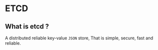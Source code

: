 # ETCD
## What is etcd ?
A distributed reliable key-value `JSON` store,
  That is simple, secure, fast and reliable.